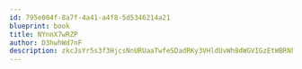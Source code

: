 ```yaml
---
id: 795e004f-8a7f-4a41-a4f8-5d5346214a21
blueprint: book
title: NYnnX7wRZP
author: D3hwhWd7nF
description: zkcJsYr5s3f3HjcsNnURUaaTwfeSDadRKy3VHldUvWh8dWGVIGzEtWBRNkh69VW0zs70gwVaCkwbfo7qjramtfBEsJ4zzJ7DoYjd
---
```

